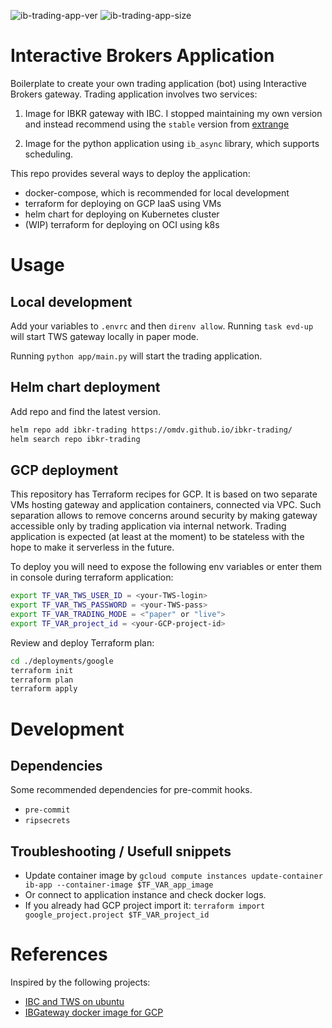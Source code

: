 ![ib-trading-app-ver](https://img.shields.io/docker/v/omdv/ib-trading-app?label=ib-trading-app&logo=docker)
![ib-trading-app-size](https://img.shields.io/docker/image-size/omdv/ib-trading-app?label=ib-trading-app&logo=docker)


# Interactive Brokers Application

Boilerplate to create your own trading application (bot) using Interactive Brokers gateway. Trading application involves two services:

1. Image for IBKR gateway with IBC. I stopped maintaining my own version and instead recommend using the `stable` version from [extrange](https://github.com/extrange/ibkr-docker)

2. Image for the python application using `ib_async` library, which supports scheduling.


This repo provides several ways to deploy the application:
- docker-compose, which is recommended for local development
- terraform for deploying on GCP IaaS using VMs
- helm chart for deploying on Kubernetes cluster
- (WIP) terraform for deploying on OCI using k8s

# Usage

## Local development

Add your variables to `.envrc` and then `direnv allow`. Running `task evd-up` will start TWS gateway locally in paper mode.

Running `python app/main.py` will start the trading application.


## Helm chart deployment

Add repo and find the latest version.

```bash
helm repo add ibkr-trading https://omdv.github.io/ibkr-trading/
helm search repo ibkr-trading
```

## GCP deployment

This repository has Terraform recipes for GCP. It is based on two separate VMs hosting gateway and application containers, connected via VPC. Such separation allows to remove concerns around security by making gateway accessible only by trading application via internal network. Trading application is expected (at least at the moment) to be stateless with the hope to make it serverless in the future.

To deploy you will need to expose the following env variables or enter them in console during terraform application:

```bash
export TF_VAR_TWS_USER_ID = <your-TWS-login>
export TF_VAR_TWS_PASSWORD = <your-TWS-pass>
export TF_VAR_TRADING_MODE = <"paper" or "live">
export TF_VAR_project_id = <your-GCP-project-id>
```

Review and deploy Terraform plan:

```bash
cd ./deployments/google
terraform init
terraform plan
terraform apply
```

# Development

## Dependencies

Some recommended dependencies for pre-commit hooks.
- `pre-commit`
- `ripsecrets`

## Troubleshooting / Usefull snippets

- Update container image by `gcloud compute instances update-container ib-app --container-image $TF_VAR_app_image`
- Or connect to application instance and check docker logs.
- If you already had GCP project import it: `terraform import google_project.project $TF_VAR_project_id`


# References

Inspired by the following projects:

- [IBC and TWS on ubuntu](https://dimon.ca/how-to-setup-ibc-and-tws-on-headless-ubuntu-in-10-minutes)
- [IBGateway docker image for GCP](https://github.com/dvasdekis/ib-gateway-docker-gcp)

